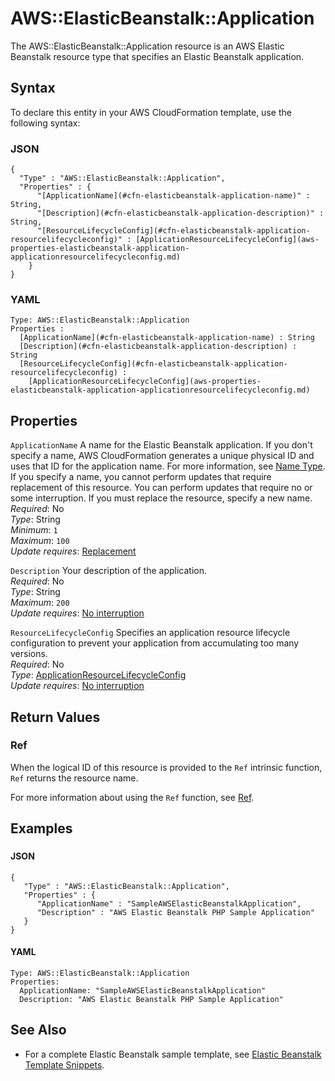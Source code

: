 # AWS::ElasticBeanstalk::Application<a name="aws-properties-beanstalk"></a>

The AWS::ElasticBeanstalk::Application resource is an AWS Elastic Beanstalk resource type that specifies an Elastic Beanstalk application\.

## Syntax<a name="aws-properties-beanstalk-syntax"></a>

To declare this entity in your AWS CloudFormation template, use the following syntax:

### JSON<a name="aws-properties-beanstalk-syntax.json"></a>

```
{
  "Type" : "AWS::ElasticBeanstalk::Application",
  "Properties" : {
      "[ApplicationName](#cfn-elasticbeanstalk-application-name)" : String,
      "[Description](#cfn-elasticbeanstalk-application-description)" : String,
      "[ResourceLifecycleConfig](#cfn-elasticbeanstalk-application-resourcelifecycleconfig)" : [ApplicationResourceLifecycleConfig](aws-properties-elasticbeanstalk-application-applicationresourcelifecycleconfig.md)
    }
}
```

### YAML<a name="aws-properties-beanstalk-syntax.yaml"></a>

```
Type: AWS::ElasticBeanstalk::Application
Properties : 
﻿  [ApplicationName](#cfn-elasticbeanstalk-application-name) : String
﻿  [Description](#cfn-elasticbeanstalk-application-description) : String
﻿  [ResourceLifecycleConfig](#cfn-elasticbeanstalk-application-resourcelifecycleconfig) : 
    [ApplicationResourceLifecycleConfig](aws-properties-elasticbeanstalk-application-applicationresourcelifecycleconfig.md)
```

## Properties<a name="aws-properties-beanstalk-properties"></a>

`ApplicationName`  <a name="cfn-elasticbeanstalk-application-name"></a>
A name for the Elastic Beanstalk application\. If you don't specify a name, AWS CloudFormation generates a unique physical ID and uses that ID for the application name\. For more information, see [Name Type](https://docs.aws.amazon.com/AWSCloudFormation/latest/UserGuide/aws-properties-name.html)\.  
If you specify a name, you cannot perform updates that require replacement of this resource\. You can perform updates that require no or some interruption\. If you must replace the resource, specify a new name\.
*Required*: No  
*Type*: String  
*Minimum*: `1`  
*Maximum*: `100`  
*Update requires*: [Replacement](https://docs.aws.amazon.com/AWSCloudFormation/latest/UserGuide/using-cfn-updating-stacks-update-behaviors.html#update-replacement)

`Description`  <a name="cfn-elasticbeanstalk-application-description"></a>
Your description of the application\.  
*Required*: No  
*Type*: String  
*Maximum*: `200`  
*Update requires*: [No interruption](https://docs.aws.amazon.com/AWSCloudFormation/latest/UserGuide/using-cfn-updating-stacks-update-behaviors.html#update-no-interrupt)

`ResourceLifecycleConfig`  <a name="cfn-elasticbeanstalk-application-resourcelifecycleconfig"></a>
Specifies an application resource lifecycle configuration to prevent your application from accumulating too many versions\.  
*Required*: No  
*Type*: [ApplicationResourceLifecycleConfig](aws-properties-elasticbeanstalk-application-applicationresourcelifecycleconfig.md)  
*Update requires*: [No interruption](https://docs.aws.amazon.com/AWSCloudFormation/latest/UserGuide/using-cfn-updating-stacks-update-behaviors.html#update-no-interrupt)

## Return Values<a name="aws-properties-beanstalk-return-values"></a>

### Ref<a name="aws-properties-beanstalk-return-values-ref"></a>

When the logical ID of this resource is provided to the `Ref` intrinsic function, `Ref` returns the resource name\.

For more information about using the `Ref` function, see [Ref](https://docs.aws.amazon.com/AWSCloudFormation/latest/UserGuide/intrinsic-function-reference-ref.html)\.

## Examples<a name="aws-properties-beanstalk--examples"></a>

### <a name="aws-properties-beanstalk--examples--"></a>

#### JSON<a name="aws-properties-beanstalk--examples----json"></a>

```
{
   "Type" : "AWS::ElasticBeanstalk::Application",
   "Properties" : {
      "ApplicationName" : "SampleAWSElasticBeanstalkApplication",
      "Description" : "AWS Elastic Beanstalk PHP Sample Application"
   }
}
```

#### YAML<a name="aws-properties-beanstalk--examples----yaml"></a>

```
Type: AWS::ElasticBeanstalk::Application
Properties: 
  ApplicationName: "SampleAWSElasticBeanstalkApplication"
  Description: "AWS Elastic Beanstalk PHP Sample Application"
```

## See Also<a name="aws-properties-beanstalk--seealso"></a>
+ For a complete Elastic Beanstalk sample template, see [Elastic Beanstalk Template Snippets](https://docs.aws.amazon.com/AWSCloudFormation/latest/UserGuide/quickref-elasticbeanstalk.html)\.
